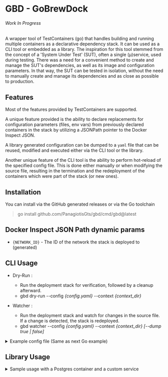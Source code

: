 # GBD - GoBrewDock 
###### Work In Progress

A wrapper tool of TestContainers (go) that handles building and running multiple containers 
as a declarative dependency stack. It can be used as a CLI tool or embedded as a library. The inspiration for this tool
stemmed from the concept of a 'System Under Test' (SUT), often a single (μ)service, used during testing.
There was a need for a convenient method to create and manage the SUT's dependencies, as well as its image and configuration parameters.
In that way, the SUT can be tested in isolation, without the need to manually create and manage its dependencies and as close as possible to production.

## Features
Most of the features provided by TestContainers are supported.

A unique feature provided is the ability to declare replacements for configuration parameters (files, env vars) from
previously declared containers in the stack by utilizing a JSONPath pointer to the Docker Inspect JSON.

A library generated configuration can be dumped to a `yaml` file that can be reused, modified and executed either via the CLI
tool or the library.

Another unique feature of the CLI tool is the ability to perform hot-reload of the specified config file. This is done 
either manually or when modifying the source file, resulting in the termination and the redeployment of the containers which
were part of the stack (or new ones).

## Installation
You can install via the GitHub generated releases or via the Go toolchain

  > go install github.com/PanagiotisGts/gbd/cmd/gbd@latest 


## Docker Inspect JSON Path dynamic params
 - `{NETWORK_ID}` - The ID of the network the stack is deployed to (generated)

## CLI Usage

- Dry-Run :
  - Run the deployment stack for verification, followed by a cleanup afterward.  
  - gbd dry-run --config _{config.yaml}_ --context _{context_dir}_


- Watcher :
    - Run the deployment stack and watch for changes in the source file. If a change is detected, the stack is redeployed.
    - gbd watcher --config _{config.yaml}_ --context _{context_dir}_ _[--dump true | false]_


<details>
  <summary>Example config file (Same as next Go example)</summary>

```yaml
context: "/usr/projects/my_service"
dependencies:
    - image: postgres
      version: latest
      name: test-postgres
      env:
        POSTGRES_USER: admin
        POSTGRES_PASSWORD: root
        POSTGRES_DB: test_db
      exposePorts:
        - "5432"
      alias: pgtc
      waitFor:
        strategy: log
        waitForStrategy:
            log: database system is ready to accept connections
            isregexp: false
            occurrence: 1
            pollinterval: 100ms
    - image: my_service
      version: latest
      name: my-service
      replaceConfig:
        - config_origin_path: /configs/config.yaml
          target_path: /configs/config.yaml
          replacements:
            - key: db.host
              value:
                fromContainer: test-postgres
                propertyName: NetworkSettings.Networks[{NETWORK_ID}].Aliases[0]
            - key: server.address
              value: :8080
      exposePorts:
        - "8080"
      alias: my-awesome-service
      build:
        dockerfile: Dockerfile
        buildArgs:
            VERSION: latest
        buildLog: true
      waitFor:
        strategy: log
        waitForStrategy:
            log: service is ready to serve requests
            isregexp: false
            occurrence: 1
            pollinterval: 100ms
```
</details>

## Library Usage
<details>
  <summary>Sample usage with a Postgres container and a custom service</summary>

```go
package test

import (
	"context"

	"github.com/PanagiotisGts/gbd/pkg/gbd"
	"github.com/testcontainers/testcontainers-go/wait"
)

func main() {
	ctx := context.Background()
	ctDir := "/usr/projects/my_service"
	e := gbd.NewEnv(ctDir, []gbd.Dependency{
      {
        Image:   "postgres",
        Version: "latest",
        Name:    "test-postgres",
        Env: map[string]string{
          "POSTGRES_USER":     "admin",
          "POSTGRES_PASSWORD": "root",
          "POSTGRES_DB":       "test_db",
        },
        ExposePorts: []string{"5432"},
        Alias:       "pgtc",
        WaitFor: gbd.WaitFor{
          Strategy:        "log",
          WaitForStrategy: wait.ForLog("database system is ready to accept connections"),
        },
      },
      {
        Image:   "my_service",
        Version: "latest",
        Name:    "my-service",
        Build: &gbd.DockerBuild{
          Dockerfile: "Dockerfile",
          BuildArgs:  map[string]*string{},
          BuildLog:   true,
        },
        ExposePorts: []string{"8080"},
        ReplaceConfig: []gbd.ConfigReplacement{
          {
            ConfigOriginPath: "/configs/config.yaml",
            TargetPath:       "/configs/config.yaml",
            Replacements: []gbd.Replacement{
              {
                Key: "database.host",
                Value: &gbd.ContainerDerivedValue{
                  FromContainer:         "test-postgres",
                  ContainerPropertyPath: "NetworkSettings.Networks[{NETWORK_ID}].Aliases[0]",
                },
              },
              {
                Key:   "server.address",
                Value: ":8080",
              },
            },
          },
        },
        Alias:   "my-awesome-service",
        WaitFor: gbd.WaitFor{Strategy: "log", WaitForStrategy: wait.ForLog("service is ready to serve requests")},
    },
	})

	stack, err := e.Build(ctx, true)
	if err != nil {
		panic(err)
	}

	myServiceContainer, err := stack.GetComponent("my-service")
	port := myServiceContainer.MappedPorts["8080"]
}
```
</details>